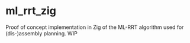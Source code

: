 # ml_rrt_zig

Proof of concept implementation in Zig of the ML-RRT algorithm used for (dis-)assembly planning. WIP